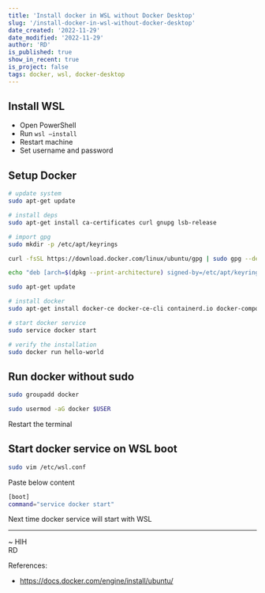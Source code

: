 ```yaml
---
title: 'Install docker in WSL without Docker Desktop'
slug: '/install-docker-in-wsl-without-docker-desktop'
date_created: '2022-11-29'
date_modified: '2022-11-29'
author: 'RD'
is_published: true
show_in_recent: true
is_project: false
tags: docker, wsl, docker-desktop
---
```


## Install WSL 

- Open PowerShell 
- Run `wsl –install` 
- Restart machine 
- Set username and password 

 

## Setup Docker  

```sh
# update system
sudo apt-get update 

# install deps
sudo apt-get install ca-certificates curl gnupg lsb-release 

# import gpg
sudo mkdir -p /etc/apt/keyrings 

curl -fsSL https://download.docker.com/linux/ubuntu/gpg | sudo gpg --dearmor -o /etc/apt/keyrings/docker.gpg 

echo "deb [arch=$(dpkg --print-architecture) signed-by=/etc/apt/keyrings/docker.gpg] https://download.docker.com/linux/ubuntu $(lsb_release -cs) stable" | sudo tee /etc/apt/sources.list.d/docker.list > /dev/null 

sudo apt-get update 

# install docker
sudo apt-get install docker-ce docker-ce-cli containerd.io docker-compose-plugin 

# start docker service
sudo service docker start 

# verify the installation 
sudo docker run hello-world 

```

## Run docker without sudo 

```sh
sudo groupadd docker 

sudo usermod -aG docker $USER 

```

Restart the terminal 
 

## Start docker service on WSL boot 

```sh
sudo vim /etc/wsl.conf 
```
Paste below content   

```sh
[boot] 
command="service docker start" 
```

Next time docker service will start with WSL 

---

~ HIH  
RD

References:  
- https://docs.docker.com/engine/install/ubuntu/